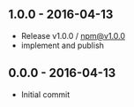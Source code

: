 

## 1.0.0 - 2016-04-13
- Release v1.0.0 / npm@v1.0.0
- implement and publish

## 0.0.0 - 2016-04-13
- Initial commit